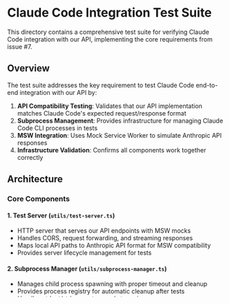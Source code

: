 # Claude Code Integration Test Suite

This directory contains a comprehensive test suite for verifying Claude Code integration with our API, implementing the core requirements from issue #7.

## Overview

The test suite addresses the key requirement to test Claude Code end-to-end integration with our API by:

1. **API Compatibility Testing**: Validates that our API implementation matches Claude Code's expected request/response format
2. **Subprocess Management**: Provides infrastructure for managing Claude Code CLI processes in tests
3. **MSW Integration**: Uses Mock Service Worker to simulate Anthropic API responses
4. **Infrastructure Validation**: Confirms all components work together correctly

## Architecture

### Core Components

#### 1. Test Server (`utils/test-server.ts`)
- HTTP server that serves our API endpoints with MSW mocks
- Handles CORS, request forwarding, and streaming responses
- Maps local API paths to Anthropic API format for MSW compatibility
- Provides server lifecycle management for tests

#### 2. Subprocess Manager (`utils/subprocess-manager.ts`)
- Manages child process spawning with proper timeout and cleanup
- Provides process registry for automatic cleanup after tests
- Handles stdout/stderr capture and streaming
- Supports interactive and non-interactive process modes

#### 3. MSW Handlers (`mocks/handlers.ts`)
- Intelligent request handlers that analyze content and return appropriate responses
- Support for streaming and non-streaming responses
- Error scenario handlers (auth, rate limit, server errors)
- Dynamic response generation based on request characteristics

### Test Categories

#### 1. API Compatibility Tests
- **Basic Requests**: Validates non-streaming request/response cycle
- **Code Generation**: Tests code-specific response handling
- **Streaming Responses**: Verifies Server-Sent Events format
- **Error Handling**: Tests various error scenarios (401, 429, 500)
- **Response Format**: Validates Anthropic API schema compliance

#### 2. Infrastructure Tests
- **Subprocess Management**: Tests process timeout and cleanup
- **Server Lifecycle**: Validates test server startup/shutdown
- **Claude Code Availability**: Confirms CLI is installed and functional

## Usage

### Running Tests

```bash
# Run all integration tests
npm run test claude-code-integration.test.ts

# Run tests in watch mode
npm run test

# Run tests with coverage
npm run test:run claude-code-integration.test.ts
```

### Test Structure

Each test follows this pattern:

```typescript
it('should test something', async () => {
  // Arrange: Set up request body or subprocess config
  const requestBody = {
    model: 'claude-3-haiku-20240307',
    max_tokens: 1024,
    messages: [{ role: 'user', content: 'test prompt' }],
  };

  // Act: Make API request or spawn process
  const response = await testApiDirectly(requestBody);

  // Assert: Verify response format and content
  expect(response.ok).toBe(true);
  const data = await response.json();
  expect(data.content[0].text).toBeDefined();
});
```

## Current Limitations and Future Work

### Claude Code API Endpoint Configuration

**Current Status**: Claude Code CLI is hardcoded to use `api.anthropic.com` and doesn't currently support configurable API endpoints through environment variables or configuration files.

**Investigated Approaches**:
- Environment variables (`ANTHROPIC_API_BASE_URL`, `ANTHROPIC_API_URL`) - Not supported
- Configuration files - No documented mechanism
- Runtime patching - Complex and brittle

**Future Integration**:
When Claude Code supports configurable API endpoints, the existing infrastructure can be extended to:

1. **Direct CLI Testing**:
```typescript
// Example of future direct CLI testing
const result = await runClaudeCode('Hello', {
  apiBaseUrl: testServer.apiBaseUrl,
  timeout: 15000,
});
expect(result.exitCode).toBe(0);
expect(result.stdout).toContain('response');
```

2. **End-to-End Workflows**:
   - Test complete request/response cycles through Claude Code
   - Validate streaming response handling in CLI
   - Test error propagation and handling
   - Verify authentication and rate limiting behavior

### Workarounds and Alternatives

For now, the test suite validates:

1. **API Compatibility**: Our API responds with the exact format Claude Code expects
2. **Request Handling**: All request types and parameters are processed correctly
3. **Error Scenarios**: Error responses match Anthropic's format
4. **Infrastructure**: Subprocess management works for when CLI integration is possible

### Network-Level Interception

Future approaches for testing could include:
- HTTP proxy servers with SSL certificate management
- Network namespace isolation
- Container-based testing with custom DNS resolution
- System-level request interception

## Test Coverage

The test suite covers:

- ✅ **API Format Compatibility**: Request/response format validation
- ✅ **Streaming Responses**: Server-Sent Events format
- ✅ **Error Handling**: All major error scenarios
- ✅ **Subprocess Management**: Process lifecycle and cleanup
- ✅ **Server Infrastructure**: Test server functionality
- ✅ **MSW Integration**: Mock service worker handlers
- ⏳ **Direct CLI Integration**: Pending API endpoint configuration support

## Development

### Adding New Tests

1. **API Tests**: Add new test cases to the main describe block
2. **Infrastructure Tests**: Add to the "Infrastructure Tests" describe block
3. **New Handlers**: Create custom MSW handlers in `mocks/handlers.ts`
4. **Subprocess Tests**: Use the subprocess management utilities

### Debugging

- Enable debug logs: Set `DEBUG=1` environment variable
- Check server console output during test runs
- Use `console.log` in test server for request inspection
- Verify MSW handler matching with request logging

## Contributing

When adding new test scenarios:

1. Follow the existing test structure and naming conventions
2. Add proper cleanup for any resources (servers, processes)
3. Use appropriate timeouts for different test types
4. Document any new infrastructure components
5. Ensure tests are deterministic and don't depend on external services

This test suite provides a solid foundation for Claude Code integration testing and can be extended as the CLI evolves to support configurable API endpoints.